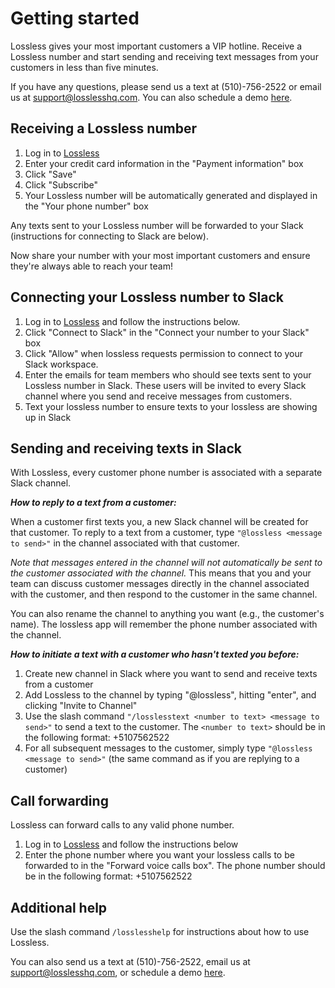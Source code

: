 # Getting started

Lossless gives your most important customers a VIP hotline. Receive a Lossless number and start sending and receiving text messages from your customers in less than five minutes.

If you have any questions, please send us a text at (510)-756-2522 or email us at support@losslesshq.com. You can also schedule a demo [here](https://meetings.hubspot.com/kunal14/lossless).

## Receiving a Lossless number

 1. Log in to [Lossless](https://losslesshq.com) 
 2. Enter your credit card information in the "Payment information" box
 3. Click "Save"
 4. Click "Subscribe"
 5. Your Lossless number will be automatically generated and displayed in the "Your phone number" box

Any texts sent to your Lossless number will be forwarded to your Slack (instructions for connecting to Slack are below). 

Now share your number with your most important customers and ensure they're always able to reach your team!

## Connecting your Lossless number to Slack

1. Log in to [Lossless](https://losslesshq.com) and follow the instructions below. 
2. Click "Connect to Slack" in the "Connect your number to your Slack" box
3. Click "Allow" when lossless requests permission to connect to your Slack workspace. 
4. Enter the emails for team members who should see texts sent to your Lossless number in Slack. These users will be invited to every Slack channel where you send and receive messages from customers. 
5. Text your lossless number to ensure texts to your lossless are showing up in Slack

## Sending and receiving texts in Slack

With Lossless, every customer phone number is associated with a separate Slack channel. 

***How to reply to a text from a customer:***

When a customer first texts you, a new Slack channel will be created for that customer. To  reply to a text from a customer, type `"@lossless <message to send>"` in the channel associated with that customer.

*Note that messages entered in the channel will not automatically be sent to the customer associated with the channel.* This means that you and your team can discuss customer messages directly in the channel associated with the customer, and then respond to the customer in the same channel.

You can also rename the channel to anything you want (e.g., the customer's name). The lossless app will remember the phone number associated with the channel.

***How to initiate a text with a customer who hasn't texted you before:***
1. Create new channel in Slack where you want to send and receive texts from a customer
2. Add Lossless to the channel by typing "@lossless", hitting "enter", and clicking "Invite to Channel"
3. Use the slash command `"/losslesstext <number to text> <message to send>"` to send a text to the customer. The `<number to text>` should be in the following format: +5107562522
4. For all subsequent messages to the customer, simply type `"@lossless <message to send>"` (the same command as if you are replying to a customer)

## Call forwarding

Lossless can forward calls to any valid phone number.

1. Log in to [Lossless](https://losslesshq.com) and follow the instructions below
2. Enter the phone number where you want your lossless calls to be forwarded to in the "Forward voice calls box". The phone number should be in the following format: +5107562522

## Additional help

Use the slash command `/losslesshelp` for instructions about how to use Lossless.

You can also send us a text at (510)-756-2522, email us at support@losslesshq.com, or schedule a demo [here](https://meetings.hubspot.com/kunal14/founderphone).
